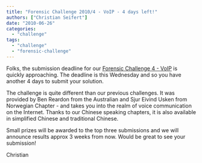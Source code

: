 ```yaml
---
title: "Forensic Challenge 2010/4 - VoIP - 4 days left!"
authors: ["Christian Seifert"]
date: "2010-06-26"
categories: 
  - "challenge"
tags: 
  - "challenge"
  - "forensic-challenge"
---
```


Folks, the submission deadline for our [Forensic Challenge 4 - VoIP](https://www.honeynet.org/challenges/2010_4_voip) is quickly approaching. The deadline is this Wednesday and so you have another 4 days to submit your solution.  

The challenge is quite different than our previous challenges. It was provided by Ben Reardon from the Australian and Sjur Eivind Usken from Norwegian Chapter - and takes you into the realm of voice communication on the Internet. Thanks to our Chinese speaking chapters, it is also available in simplified Chinese and traditional Chinese.  

Small prizes will be awarded to the top three submissions and we will announce results approx 3 weeks from now. Would be great to see your submission!  

Christian
